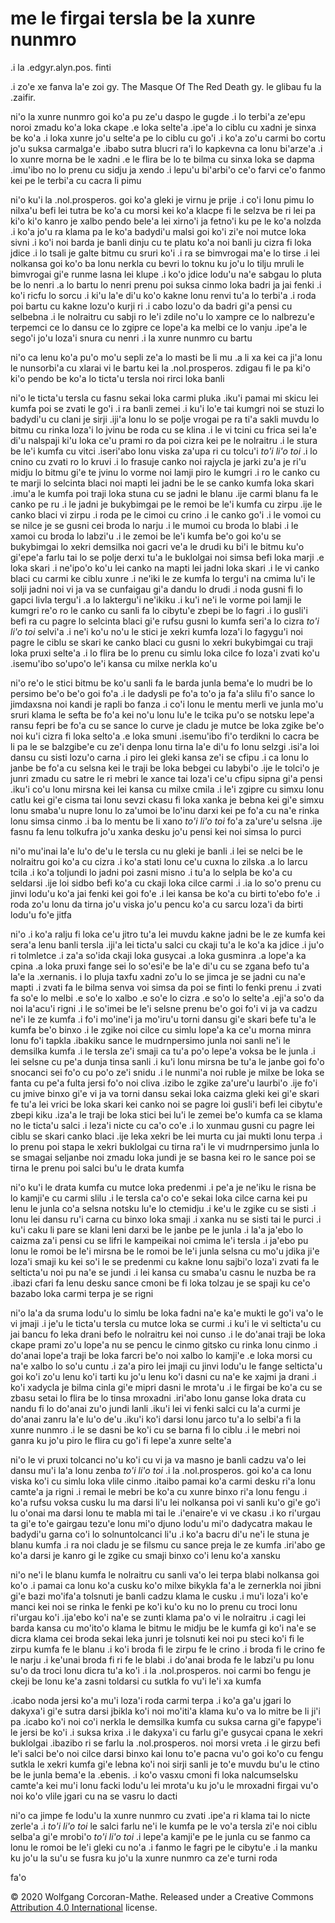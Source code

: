 # me le firgai tersla be la xunre nunmro

.i la .edgyr.alyn.pos. finti

.i zo'e xe fanva la'e zoi gy. The Masque Of The Red Death gy. le glibau
fu la .zaifir.

ni'o la xunre nunmro goi ko'a pu ze'u daspo le gugde .i lo terbi'a ze'epu noroi zmadu
ko'a loka ckape .e loka selte'a .ipe'a lo ciblu cu xadni je sinxa be ko'a
.i loka xunre jo'u selte'a pe lo ciblu cu go'i
.i ko'a zo'u carmi bo cortu jo'u suksa carmalga'e .ibabo sutra blucri ra'i lo
kapkevna ca lonu bi'arze'a .i lo xunre morna be le xadni
.e le flira be lo te bilma cu sinxa loka se dapma .imu'ibo no lo prenu
cu sidju ja xendo .i lepu'u bi'arbi'o ce'o farvi ce'o fanmo kei pe le terbi'a
cu cacra li pimu

ni'o ku'i la .nol.prosperos. goi ko'a gleki je virnu je prije .i co'i lonu
pimu lo nilxa'u befi lei tutra be ko'a cu morsi kei ko'a klacpe fi le selzva be
ri lei pa ki'o ki'o kanro je xalbo pendo bele'a lei xirno'i ja
fetno'i ku pe le ko'a nolzda .i ko'a jo'u ra klama pa le ko'a
badydi'u malsi goi ko'i zi'e noi mutce loka sivni
.i ko'i noi barda je banli
dinju cu te platu ko'a noi banli ju cizra fi loka jdice
.i lo tsali je galte bitmu cu sruri ko'i .i ra se bimvrogai ma'e lo tirse
.i lei nolkansa goi ko'o ba lonu nerkla cu bevri lo toknu ku jo'u lo tilju mruli
le bimvrogai gi'e runme lasna lei klupe
.i ko'o jdice lodu'u na'e sabgau
lo pluta be lo nenri .a lo bartu lo nenri prenu poi suksa cinmo
loka badri ja jai fenki .i ko'i ricfu lo sorcu .i ki'u la'e di'u ko'o kakne
lonu renvi tu'a lo terbi'a .i roda poi bartu cu kakne lozu'o kurji ri
.i cabo lozu'o da badri gi'a pensi cu selbebna
.i le nolraitru cu sabji ro le'i zdile no'u lo xampre ce lo nalbrezu'e terpemci
ce lo dansu ce lo zgipre ce lope'a ka melbi ce lo vanju
.ipe'a le sego'i jo'u loza'i snura cu nenri .i la xunre nunmro cu bartu

ni'o ca lenu ko'a pu'o mo'u sepli ze'a lo masti be li mu .a li xa
kei ca ji'a lonu le nunsorbi'a cu xlarai vi le bartu kei la .nol.prosperos.
zdigau fi le pa ki'o ki'o pendo be ko'a lo ticta'u tersla noi rirci loka banli

ni'o le ticta'u tersla cu fasnu sekai loka carmi pluka .iku'i pamai
mi skicu lei kumfa poi se zvati le go'i .i ra banli zemei
.i ku'i lo'e tai kumgri noi se stuzi lo badydi'u
cu clani je sirji .iji'a lonu lo se polje vrogai pe ra ti'a sakli muvdu
lo bitmu cu rinka loza'i lo jvinu be roda cu se klina .i le vi
tcini cu frica sei la'e di'u nalspaji ki'u loka ce'u prami ro da poi cizra kei
pe le nolraitru .i le stura be le'i kumfa cu vitci .iseri'abo lonu
viska za'upa ri cu tolcu'i
*to'i li'o toi* .i lo cnino cu zvati ro lo kruvi .i lo frasuje canko noi
rajycla je jarki zu'a je ri'u midju lo bitmu gi'e te jvinu lo vorme noi
lamji piro le kumgri .i ro le canko cu te marji lo selcinta
blaci noi mapti lei jadni be le se canko kumfa loka skari
.imu'a le kumfa poi traji loka stuna cu se jadni le blanu
.ije carmi blanu fa le canko pe ru .i le jadni
je bukybimgai pe le remoi be le'i kumfa cu zirpu .ije le canko blaci
vi zirpu .i roda pe le cimoi cu crino .i le canko go'i .i le vomoi cu se
nilce je se gusni cei broda lo narju .i le mumoi cu broda lo blabi
.i le xamoi cu broda lo labzi'u
.i le zemoi be le'i kumfa be'o goi ko'u se bukybimgai lo xekri
demsilka noi gacri ve'a le drudi ku bi'i le bitmu ku'o gi'epe'a farlu
tai lo se polje derxi tu'a le buklolgai noi simsa befi loka marji .e loka skari
.i ne'ipo'o ko'u lei canko na mapti lei jadni loka skari .i le vi canko
blaci cu carmi ke ciblu xunre
.i ne'iki le ze kumfa lo tergu'i na cmima lu'i le solji jadni noi
vi ja va se cunfaigau gi'a dandu lo drudi .i noda gusni fi lo gapci livla tergu'i
.a lo laktergu'i ne'ikiku .i ku'i ne'i le vorme poi lamji
le kumgri re'o ro le canko cu sanli fa lo
cibytu'e zbepi be lo fagri .i lo gusli'i befi ra cu pagre lo
selcinta blaci gi'e rufsu gusni lo kumfa seri'a lo cizra *to'i li'o toi*
selvi'a
.i ne'i ko'u no'u le stici je xekri kumfa loza'i lo fagygu'i noi
pagre le ciblu se skari ke canko blaci cu gusni lo xekri bukybimgai
cu traji loka pruxi selte'a .i lo flira be lo prenu cu simlu loka cilce
fo loza'i zvati ko'u .isemu'ibo so'upo'o le'i kansa cu milxe nerkla ko'u

ni'o re'o le stici bitmu be ko'u sanli fa le barda junla bema'e lo
mudri be lo persimo be'o be'o goi fo'a .i le dadysli pe fo'a to'o ja
fa'a slilu fi'o sance lo jimdaxsna noi kandi je rapli bo fanza .i co'i
lonu le mentu merli ve junla mo'u sruri klama le sefta be fo'a kei
no'u lonu lu'e le tcika pu'o se notsku lepe'a ransu fepri be fo'a cu
se sance lo curve je cladu je mutce be loka zgike be'o noi ku'i cizra
fi loka selto'a .e loka smuni .isemu'ibo fi'o terdikni lo cacra be li
pa le se balzgibe'e cu ze'i denpa lonu tirna la'e di'u fo lonu selzgi
.isi'a loi dansu cu sisti lozu'o carna .i piro lei gleki kansa ze'i se
cfipu .i ca lonu lo janbe be fo'a cu selsna kei le traji be loka
bebgei cu labybi'o .ije le tolci'o je junri zmadu cu satre le ri mebri
le xance tai loza'i ce'u cfipu sipna gi'a pensi .iku'i co'u lonu
mirsna kei lei kansa cu milxe cmila .i le'i zgipre cu simxu lonu catlu
kei gi'e cisma tai lonu sevzi ckasu fi loka xanka je bebna kei gi'e
simxu lonu smaba'u nupre lonu lo za'umoi be lo'inu darxi kei pe fo'a
cu na'e rinka lonu simsa cinmo .i ba lo mentu be li xano *to'i li'o toi*
fo'a za'ure'u selsna .ije fasnu fa lenu tolkufra jo'u xanka desku jo'u
pensi kei noi simsa lo purci

ni'o mu'inai la'e lu'o de'u le tersla cu nu gleki je banli .i lei se
nelci be le nolraitru goi ko'a cu cizra .i ko'a stati lonu ce'u cuxna
lo zilska .a lo larcu tcila .i ko'a toljundi lo jadni poi zasni misno
.i tu'a lo selpla be ko'a cu seldarsi .ije loi sidbo befi ko'a cu
ckaji loka cilce carmi .i .ia lo so'o prenu cu jinvi lodu'u ko'a jai
fenki kei goi fo'e .i lei kansa be ko'a cu birti to'ebo fo'e .i roda
zo'u lonu da tirna jo'u viska jo'u pencu ko'a cu sarcu loza'i da birti
lodu'u fo'e jitfa

ni'o .i ko'a ralju fi loka ce'u jitro tu'a lei muvdu kakne jadni be le
ze kumfa kei sera'a lenu banli tersla .iji'a lei ticta'u salci cu
ckaji tu'a le ko'a ka jdice .i ju'o ri tolmletce .i za'a so'ida ckaji
loka gusycai .a loka gusminra .a lope'a ka cpina .a loka pruxi fange
sei lo so'esi'e be la'e di'u cu se zgana befo tu'a la'e la .xernanis.
i lo pluja taxfu xadni zo'u lo se jimca je se jadni cu na'e mapti .i
zvati fa le bilma senva voi simsa da poi se finti lo fenki prenu .i
zvati fa so'e lo melbi .e so'e lo xalbo .e so'e lo cizra .e so'o lo
selte'a .eji'a so'o da noi la'acu'i rigni .i le so'imei be le'i selsne
prenu be'o goi fo'i vi ja va cadzu ne'i le ze kumfa .i fo'i mo'ine'i
ja mo'iru'u torni dansu gi'e skari befe tu'a le kumfa be'o binxo .i le
zgike noi cilce cu simlu lope'a ka ce'u morna minra lonu fo'i tapkla
.ibakiku sance le mudrnpersimo junla noi sanli ne'i le demsilka kumfa
.i le tersla ze'i smaji ca tu'a po'o lepe'a voksa be le junla .i lei
selsne cu pe'a dunja tinsa sanli .i ku'i lonu mirsna be tu'a le janbe
goi fo'o snocanci sei fo'o cu po'o ze'i snidu .i le nunmi'a noi ruble
je milxe be loka se fanta cu pe'a fulta jersi fo'o noi cliva .izibo le
zgike za'ure'u laurbi'o .ije fo'i cu jmive binxo gi'e vi ja va torni
dansu sekai loka caizma gleki kei gi'e skari fe tu'a lei vrici be loka
skari kei canko noi se pagre loi gusli'i befi lei cibytu'e zbepi kiku
.iza'a le traji be loka stici bei lu'i le zemei be'o kumfa ca se klama
no le ticta'u salci .i leza'i nicte cu ca'o co'e .i lo xunmau gusni cu
pagre lei ciblu se skari canko blaci .ije leka xekri be lei murta cu
jai mukti lonu terpa .i lo prenu poi stapa le xekri buklolgai cu tirna
ra'i le vi mudrnpersimo junla lo se smagai seljanbe noi zmadu loka
jundi je se basna kei ro le sance poi se tirna le prenu poi salci bu'u
le drata kumfa

ni'o ku'i le drata kumfa cu mutce loka predenmi .i pe'a je ne'iku le
risna be lo kamji'e cu carmi slilu .i le tersla ca'o co'e sekai loka
cilce carna kei pu lenu le junla co'a selsna notsku lu'e lo ctemidju
.i ke'u le zgike cu se sisti .i lonu lei dansu ru'i carna cu binxo
loka smaji .i xanka nu se sisti tai le purci .i ku'i caku li pare se
klani leni darxi be le janbe pe le junla .i la'a ja'ebo lo caizma za'i
pensi cu se lifri le kampeikai noi cmima le'i tersla .i ja'ebo pu lonu
le romoi be le'i mirsna be le romoi be le'i junla selsna cu mo'u jdika
ji'e loza'i smaji ku kei so'i le se predenmi cu kakne lonu sajbi'o
loza'i zvati fa le selticta'u noi pu na'e se jundi .i lei kansa cu
smaba'u casnu le nuzba be ra .ibazi cfari fa lenu desku sance cmoni be
fi loka tolzau je se spaji ku ce'o bazabo loka carmi terpa je se rigni

ni'o la'a da sruma lodu'u lo simlu be loka fadni na'e ka'e mukti
le go'i va'o le vi jmaji .i je'u le ticta'u tersla cu
mutce loka se curmi .i ku'i le vi selticta'u cu jai bancu fo leka drani
befo le nolraitru kei noi cunso
.i le do'anai traji be loka ckape prami zo'u lope'a nu se pencu le cinmo
gitsko cu rinka lonu cinmo .i do'anai lope'a traji be loka farcri be'o
noi xalbo lo kamji'e .e loka morsi cu na'e xalbo lo so'u cuntu
.i za'a piro lei jmaji cu jinvi lodu'u le fange selticta'u goi ko'i zo'u
lenu ko'i tarti ku jo'u lenu ko'i dasni cu na'e ke xajmi ja drani
.i ko'i xadycla je bilma cinla gi'e mipri dasni le mrota'u .i le
firgai be ko'a cu se zbasu setai lo flira be lo tinsa mroxadni
.iri'abo lonu ganse loka drata cu nandu fi lo do'anai zu'o jundi lanli
.iku'i lei vi fenki salci cu la'a curmi je do'anai zanru la'e lu'o
de'u .iku'i ko'i darsi lonu jarco tu'a lo selbi'a fi la xunre nunmro
.i le se dasni be ko'i cu se barna fi lo ciblu .i le mebri noi ganra
ku jo'u piro le flira cu go'i fi lepe'a xunre selte'a

ni'o le vi pruxi tolcanci no'u ko'i cu vi ja va masno je banli cadzu
va'o lei dansu mu'i la'a lonu zenba *to'i li'o toi* .i la
.nol.prosperos.  goi ko'a ca lonu viska ko'i cu simlu loka vlile cinmo
.itaibo pamai ko'a carmi desku ri'a lonu camte'a ja rigni .i remai le
mebri be ko'a cu xunre binxo ri'a lonu fengu .i ko'a rufsu voksa cusku
lu ma darsi li'u lei nolkansa poi vi sanli ku'o gi'e go'i lu o'onai ma
darsi lonu te mabla mi tai le .i'enaire'e vi ve ckasu .i ko ri'urgau
ta gi'e to'e gairgau tezu'e lonu mi'o djuno lodu'u mi'o dadycatra
makau le badydi'u garna co'i lo solnuntolcanci li'u .i ko'a bacru di'u
ne'i le stuna je blanu kumfa .i ra noi cladu je se filsmu cu sance
preja le ze kumfa .iri'abo ge ko'a darsi je kanro gi le zgike cu smaji
binxo co'i lenu ko'a xansku

ni'o ne'i le blanu kumfa le nolraitru cu sanli va'o lei terpa blabi
nolkansa goi ko'o .i pamai ca lonu ko'a cusku ko'o milxe bikykla fa'a
le zernerkla noi jibni gi'e bazi mo'ifa'a tolsnuti je banli cadzu
klama le cusku .i mu'i loza'i ko'e manci kei noi se rinka le fenki pe
ko'i ku'o ku no lo prenu cu troci lonu ri'urgau ko'i .ija'ebo ko'i
na'e se zunti klama pa'o vi le nolraitru .i cagi lei barda kansa cu
mo'ito'o klama le bitmu le midju be le kumfa gi ko'i na'e se dicra
klama cei broda sekai leka junri je tolsnuti kei noi pu steci ko'i fi
le zirpu kumfa fe le blanu .i ko'i broda fi le zirpu fe le crino .i
broda fi le crino fe le narju .i ke'unai broda fi ri fe le blabi .i
do'anai broda fe le labzi'u pu lonu su'o da troci lonu dicra tu'a ko'i
.i la .nol.prosperos.  noi carmi bo fengu je ckeji be lonu ke'a zasni
toldarsi cu sutkla fo vu'i le'i xa kumfa

.icabo noda jersi ko'a mu'i loza'i roda carmi terpa .i ko'a ga'u jgari
lo dakyxa'i gi'e sutra darsi jbikla ko'i noi mo'iti'a klama ku'o va lo
mitre be li ji'i pa .icabo ko'i noi co'i nerkla le demsilka kumfa cu
suksa carna gi'e fapype'i le jersi be ko'i .i suksa krixa .i le
dakyxa'i cu farlu gi'e gusycai cpana le xekri buklolgai .ibazibo ri se
farlu la .nol.prosperos.  noi morsi vreta .i le girzu befi le'i salci
be'o noi cilce darsi binxo kai lonu to'e pacna vu'o goi ko'o cu fengu
sutkla le xekri kumfa gi'e lebna ko'i noi sirji sanli je to'e muvdu
bu'u le ctino be le junla bema'e la .ebenis.  .i ko'o vasxu cmoni fi
loka nalcumselsku camte'a kei mu'i lonu facki lodu'u lei mrota'u ku
jo'u le mroxadni firgai vu'o noi ko'o vlile jgari cu na se vasru lo
dacti

ni'o ca jimpe fe lodu'u la xunre nunmro cu zvati .ipe'a ri klama tai
lo nicte zerle'a .i *to'i li'o toi* le salci farlu ne'i le kumfa pe le
vo'a tersla zi'e noi ciblu selba'a gi'e mrobi'o *to'i li'o toi* .i
lepe'a kamji'e pe le junla cu se fanmo ca lonu le romoi be le'i gleki
cu no'a .i fanmo le fagri pe le cibytu'e .i la manku ku jo'u la su'u
se fusra ku jo'u la xunre nunmro ca ze'e turni roda

fa'o

© 2020 Wolfgang Corcoran-Mathe.  Released under a Creative Commons
[Attribution 4.0 International](https://creativecommons.org/licenses/by/4.0/)
license.
